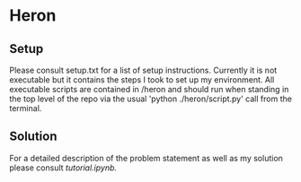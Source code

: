 # Heron

## Setup

Please consult setup.txt for a list of setup instructions. Currently it is not executable but it contains the steps I took to set up my environment. All executable scripts are contained in /heron and should run when standing in the top level of the repo via the usual 'python ./heron/script.py' call from the terminal.

## Solution

For a detailed description of the problem statement as well as my solution please consult *tutorial.ipynb.* 
